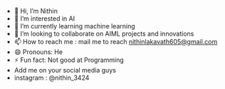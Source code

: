 - 👋 Hi, I’m Nithin
- 👀 I’m interested in AI
- 🌱 I’m currently learning machine learning 
- 💞️ I’m looking to collaborate on AIML projects and innovations
- 📫 How to reach me : mail me to reach nithinlakavath605@gmail.com
- 😄 Pronouns: He
- ⚡ Fun fact: Not good at Programming
- Add me on your social media guys
- instagram : @nithin_3424

<!---
Nithinlakavath3424/Nithinlakavath3424 is a ✨ special ✨ repository because its `README.md` (this file) appears on your GitHub profile.
You can click the Preview link to take a look at your changes.
--->
